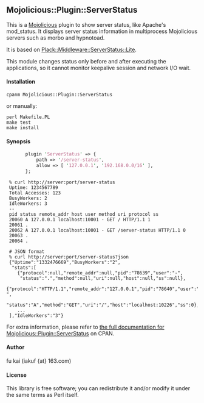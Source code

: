Mojolicious::Plugin::ServerStatus
---------------------------------

This is a [Mojolicious](http://mojolicio.us) plugin to show server status, like Apache's
mod\_status. It displays server status information
in multiprocess Mojolicious servers such as morbo and hypnotoad.

It is based on [Plack::Middleware::ServerStatus::Lite](https://metacpan.org/pod/Plack::Middleware::ServerStatus::Lite).

This module changes status only before and after executing the applications,
so it cannot monitor keepalive session and network I/O wait.

#### Installation ####

    cpanm Mojolicious::Plugin::ServerStatus

or manually:

    perl Makefile.PL
    make test
    make install

#### Synopsis ####

```perl
       plugin 'ServerStatus' => {
           path => '/server-status',
           allow => [ '127.0.0.1', '192.168.0.0/16' ],
       };
```


     % curl http://server:port/server-status
     Uptime: 1234567789
     Total Accesses: 123
     BusyWorkers: 2
     IdleWorkers: 3
     --
     pid status remote_addr host user method uri protocol ss
     20060 A 127.0.0.1 localhost:10001 - GET / HTTP/1.1 1
     20061 .
     20062 A 127.0.0.1 localhost:10001 - GET /server-status HTTP/1.1 0
     20063 .
     20064 .

     # JSON format
     % curl http://server:port/server-status?json
     {"Uptime":"1332476669","BusyWorkers":"2",
      "stats":[
        {"protocol":null,"remote_addr":null,"pid":"78639","user":"-",
         "status":".","method":null,"uri":null,"host":null,"ss":null},
        {"protocol":"HTTP/1.1","remote_addr":"127.0.0.1","pid":"78640","user":"-",
         "status":"A","method":"GET","uri":"/","host":"localhost:10226","ss":0},
        ...
     ],"IdleWorkers":"3"}


For extra information, please refer to [the full documentation for Mojolicious::Plugin::ServerStatus](https://metacpan.org/pod/Mojolicious::Plugin::ServerStatus) on CPAN.

#### Author ####

fu kai (iakuf {at} 163.com)

#### License ####

This library is free software; you can redistribute it and/or modify
it under the same terms as Perl itself.

